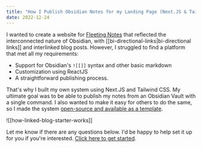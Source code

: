 ```yaml
---
title: "How I Publish Obsidian Notes for my Landing Page (Next.JS & Tailwind CSS)"
date: 2022-12-24
---
```

I wanted to create a website for [Fleeting Notes](https://www.fleetingnotes.app/) that reflected the interconnected nature of Obsidian, with [[bi-directional-links|bi-directional links]] and interlinked blog posts. However, I struggled to find a platform that met all my requirements:

- Support for Obsidian's `![[]]` syntax and other basic markdown
- Customization using ReactJS
- A straightforward publishing process.

That's why I built my own system using Next.JS and Tailwind CSS. My ultimate goal was to be able to publish my notes from an Obsidian Vault with a single command. I also wanted to make it easy for others to do the same, so I made the system [open-source and available as a template](https://github.com/matthewwong525/linked-blog-starter).

![[how-linked-blog-starter-works]]

Let me know if there are any questions below. I'd be happy to help set it up for you if you're interested. [Click here to get started](https://linked-blog-starter.vercel.app/home).
